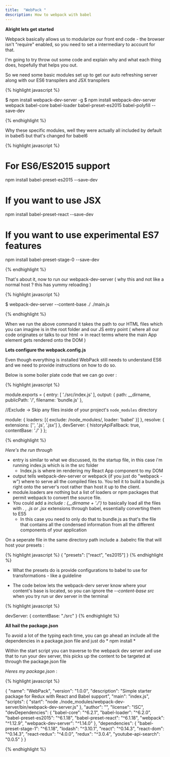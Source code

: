 ```yaml
---
title:  "WebPack "
description: How to webpack with babel
---
```


**Alright lets get started**

Webpack basically allows us to modularize our front end code - the browser isn't "require" enabled, so you need to set a intermediary to account for that.

I'm going to try throw out some code and explain why and what each thing does, hopefully that helps you out.

So we need some basic modules set up to get our auto refreshing server along with our ES6 transpilers and JSX transpilers

{% highlight javascript %}

$ npm install webpack-dev-server -g
$ npm install webpack-dev-server webpack babel-core babel-loader babel-preset-es2015 babel-polyfill --save-dev

{% endhighlight %}

Why these specific modules, well they were actually all included by default in babel5 but that's changed for babel6

{% highlight javascript %}

# For ES6/ES2015 support
npm install babel-preset-es2015 --save-dev

# If you want to use JSX
npm install babel-preset-react --save-dev

# If you want to use experimental ES7 features
npm install babel-preset-stage-0 --save-dev

{% endhighlight %}

That's about it, now to run our webpack-dev-server ( why this and not like a normal host ? this has yummy reloading )

{% highlight javascript %}

$ webpack-dev-server --content-base ./ ./main.js

{% endhighlight %}

When we run the above command it takes the path to our HTML files which you can imagine is in the root folder and our JS entry point ( where all our code originates or talks to our html -> in react terms where the main App element gets rendered onto the DOM )

**Lets configure the webpack.config.js**

Even though everything is installed WebPack still needs to understand ES6 and we need to provide instructions on how to do so.

Below is some boiler plate code that we can go over :

{% highlight javascript %}

module.exports = {
  entry: [
    './src/index.js'
  ],
  output: {
    path: __dirname,
    publicPath: '/',
    filename: 'bundle.js'
  },

  //Exclude -> Skip any files inside of your project's `node_modules` directory

  module: {
    loaders: [{
      exclude: /node_modules/,
      loader: 'babel'
    }]
  },
  resolve: {
    extensions: ['', '.js', '.jsx']
  },
  devServer: {
    historyApiFallback: true,
    contentBase: './'
  }
};


{% endhighlight %}

*Here's the run through*

* entry is similar to what we discussed, its the startup file, in this case i'm running index.js which is in the src folder
  * Index.js is where im rendering my React App component to my DOM
* output tells webpack-dev-server or webpack (if you just do "webpack -w") where to serve all the compiled files to. You tell it to build a bundle.js right onto the server's root rather than host it up to the client.
* module.loaders are nothing but a list of loaders or npm packages that permit webpack to convert the source file.
* You could add a *include : (__dirname + './')* to basically load all the files with *. , .js or .jsx* extensions through babel, essentially converting them to ES5
  * In this case you need to only do that to bundle.js as that's the file that contains all the condensed information from all the different components of your application

On a seperate file in the same directory path include a .babelrc file that will host your presets :

{% highlight javascript %}
{
  "presets": ["react", "es2015"]
}
{% endhighlight %}

- What the presets do is provide configurations to babel to use for transformations - like a guideline

- The code below lets the webpack-derv server know where your content's base is located, so you can ignore the *--content-base src* when you try run ur dev server in the terminal

{% highlight javascript %}

devServer: {
    contentBase: "./src"
  }
{% endhighlight %}

**All hail the package.json**

To avoid a lot of the typing each time, you can go ahead an include all the dependencies in a package.json file and just do * npm install *

Within the start script you can traverse to the webpack dev server and use that to run your dev server, this picks up the content to be targeted at through the package.json file

*Heres my package.json* :

{% highlight javascript %}

{
  "name": "WebPack",
  "version": "1.0.0",
  "description": "Simple starter package for Redux with React and Babel support",
  "main": "index.js",
  "scripts": {
    "start": "node ./node_modules/webpack-dev-server/bin/webpack-dev-server.js"
  },
  "author": "",
  "license": "ISC",
  "devDependencies": {
    "babel-core": "^6.2.1",
    "babel-loader": "^6.2.0",
    "babel-preset-es2015": "^6.1.18",
    "babel-preset-react": "^6.1.18",
    "webpack": "^1.12.9",
    "webpack-dev-server": "^1.14.0"
  },
  "dependencies": {
    "babel-preset-stage-1": "^6.1.18",
    "lodash": "^3.10.1",
    "react": "^0.14.3",
    "react-dom": "^0.14.3",
    "react-redux": "^4.0.0",
    "redux": "^3.0.4",
    "youtube-api-search": "0.0.5"
  }
}

{% endhighlight %}


[jekyll-gh]: https://github.com/mojombo/jekyll
[jekyll]:    http://jekyllrb.com
